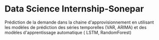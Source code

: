# Data Science Internship-Sonepar
Prédiction de la demande dans la chaine d'approvisionnement en utilisant les modèles de prédiction des séries temporelles (VAR, ARIMA) et des modèles d'apprentissage automatique ( LSTM, RandomForest)
